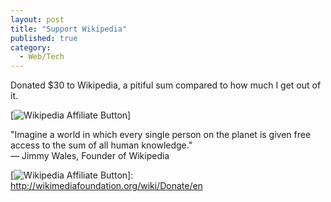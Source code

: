 ```yaml
---
layout: post
title: "Support Wikipedia"
published: true
category:
  - Web/Tech
---
```


Donated \$30 to Wikipedia, a pitiful sum compared to how much I get out
of it.

[![Wikipedia Affiliate Button]]

"Imagine a world in which every single person on the planet is given
free access to the sum of all human knowledge."\
— Jimmy Wales, Founder of Wikipedia

  [Wikipedia Affiliate Button]: http://upload.wikimedia.org/wikipedia/foundation/3/36/2008_fundraiser_square_button-en.png
  [![Wikipedia Affiliate Button]]: http://wikimediafoundation.org/wiki/Donate/en

